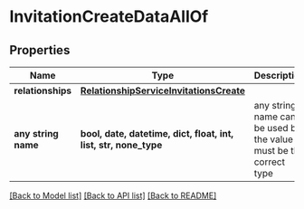 # InvitationCreateDataAllOf


## Properties
Name | Type | Description | Notes
------------ | ------------- | ------------- | -------------
**relationships** | [**RelationshipServiceInvitationsCreate**](RelationshipServiceInvitationsCreate.md) |  | [optional] 
**any string name** | **bool, date, datetime, dict, float, int, list, str, none_type** | any string name can be used but the value must be the correct type | [optional]

[[Back to Model list]](../README.md#documentation-for-models) [[Back to API list]](../README.md#documentation-for-api-endpoints) [[Back to README]](../README.md)


